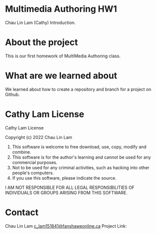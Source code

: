 # Multimedia Authoring HW1
Chau Lin Lam (Cathy) Introduction.

# About the project
This is our first homework of MultiMedia Authoring class.

# What are we learned about
We learned about how to create a repository and branch for a project on Github.

# Cathy Lam License
Cathy Lam License

Copyright (c) 2022 Chau Lin Lam

1) This software is welcome to free download, use, copy, modify and combine.
2) This software is for the author's learning and cannot be used for any commercial purposes.
3) Not to be used for any criminal activities, such as hacking into other people's computers.
4) If you use this software, please indicate the source.

I AM NOT RESPONSIBLE FOR ALL LEGAL RESPONSIBILITIES OF INDIVIDUALS OR GROUPS ARISING FROM THIS SOFTWARE.

# Contact
Chau Lin Lam
c_lam151841@fanshaweonline.ca
Project Link: 
